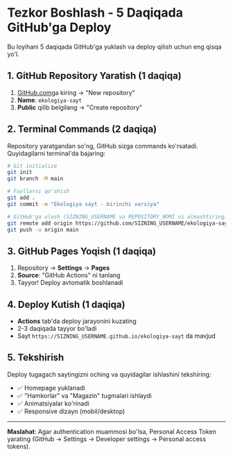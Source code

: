 # Tezkor Boshlash - 5 Daqiqada GitHub'ga Deploy

Bu loyihani 5 daqiqada GitHub'ga yuklash va deploy qilish uchun eng qisqa yo'l.

## 1. GitHub Repository Yaratish (1 daqiqa)
1. [GitHub.com](https://github.com)ga kiring → "New repository"
2. **Name**: `ekologiya-sayt`
3. **Public** qilib belgilang → "Create repository"

## 2. Terminal Commands (2 daqiqa)

Repository yaratgandan so'ng, GitHub sizga commands ko'rsatadi. Quyidagilarni terminal'da bajaring:

```bash
# Git initialize
git init
git branch -M main

# Fayllarni qo'shish
git add .
git commit -m "Ekologiya sayt - birinchi versiya"

# GitHub'ga ulash (SIZNING_USERNAME va REPOSITORY_NOMI ni almashtiring)
git remote add origin https://github.com/SIZNING_USERNAME/ekologiya-sayt.git
git push -u origin main
```

## 3. GitHub Pages Yoqish (1 daqiqa)
1. Repository → **Settings** → **Pages**
2. **Source**: "GitHub Actions" ni tanlang
3. Tayyor! Deploy avtomatik boshlanadi

## 4. Deploy Kutish (1 daqiqa)
- **Actions** tab'da deploy jarayonini kuzating
- 2-3 daqiqada tayyor bo'ladi
- Sayt `https://SIZNING_USERNAME.github.io/ekologiya-sayt` da mavjud

## 5. Tekshirish
Deploy tugagach saytingizni oching va quyidagilar ishlashini tekshiring:
- ✅ Homepage yuklanadi
- ✅ "Hamkorlar" va "Magazin" tugmalari ishlaydi  
- ✅ Animatsiyalar ko'rinadi
- ✅ Responsive dizayn (mobil/desktop)

---

**Maslahat**: Agar authentication muammosi bo'lsa, Personal Access Token yarating (GitHub → Settings → Developer settings → Personal access tokens).